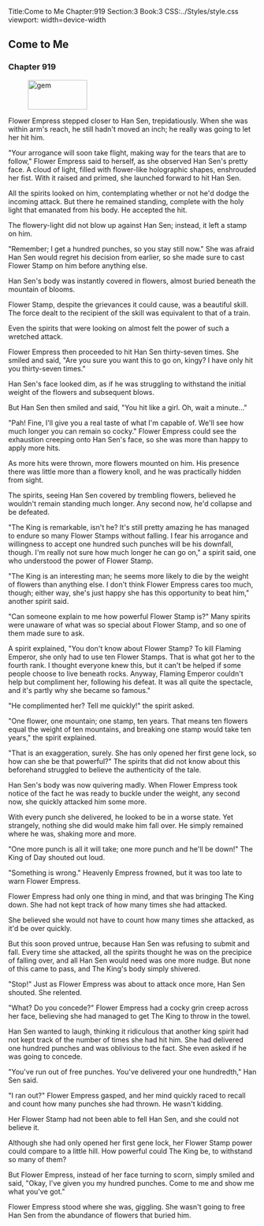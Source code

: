 Title:Come to Me 
Chapter:919 
Section:3 
Book:3 
CSS:../Styles/style.css 
viewport: width=device-width
  
## Come to Me
### Chapter 919
  
<figure>
	<img src="../Images/gem.gif" alt="gem" id="gem" width="120" height="60" />
</figure>
  

  
Flower Empress stepped closer to Han Sen, trepidatiously. When she was within arm's reach, he still hadn't moved an inch; he really was going to let her hit him.

"Your arrogance will soon take flight, making way for the tears that are to follow," Flower Empress said to herself, as she observed Han Sen's pretty face. A cloud of light, filled with flower-like holographic shapes, enshrouded her fist. With it raised and primed, she launched forward to hit Han Sen.

All the spirits looked on him, contemplating whether or not he'd dodge the incoming attack. But there he remained standing, complete with the holy light that emanated from his body. He accepted the hit.

The flowery-light did not blow up against Han Sen; instead, it left a stamp on him.

"Remember; I get a hundred punches, so you stay still now." She was afraid Han Sen would regret his decision from earlier, so she made sure to cast Flower Stamp on him before anything else.

Han Sen's body was instantly covered in flowers, almost buried beneath the mountain of blooms.

Flower Stamp, despite the grievances it could cause, was a beautiful skill. The force dealt to the recipient of the skill was equivalent to that of a train.

Even the spirits that were looking on almost felt the power of such a wretched attack.

Flower Empress then proceeded to hit Han Sen thirty-seven times. She smiled and said, "Are you sure you want this to go on, kingy? I have only hit you thirty-seven times."

Han Sen's face looked dim, as if he was struggling to withstand the initial weight of the flowers and subsequent blows.

But Han Sen then smiled and said, "You hit like a girl. Oh, wait a minute..."

"Pah! Fine, I'll give you a real taste of what I'm capable of. We'll see how much longer you can remain so cocky." Flower Empress could see the exhaustion creeping onto Han Sen's face, so she was more than happy to apply more hits.

As more hits were thrown, more flowers mounted on him. His presence there was little more than a flowery knoll, and he was practically hidden from sight.

The spirits, seeing Han Sen covered by trembling flowers, believed he wouldn't remain standing much longer. Any second now, he'd collapse and be defeated.

"The King is remarkable, isn't he? It's still pretty amazing he has managed to endure so many Flower Stamps without falling. I fear his arrogance and willingness to accept one hundred such punches will be his downfall, though. I'm really not sure how much longer he can go on," a spirit said, one who understood the power of Flower Stamp.

"The King is an interesting man; he seems more likely to die by the weight of flowers than anything else. I don't think Flower Empress cares too much, though; either way, she's just happy she has this opportunity to beat him," another spirit said.

"Can someone explain to me how powerful Flower Stamp is?" Many spirits were unaware of what was so special about Flower Stamp, and so one of them made sure to ask.

A spirit explained, "You don't know about Flower Stamp? To kill Flaming Emperor, she only had to use ten Flower Stamps. That is what got her to the fourth rank. I thought everyone knew this, but it can't be helped if some people choose to live beneath rocks. Anyway, Flaming Emperor couldn't help but compliment her, following his defeat. It was all quite the spectacle, and it's partly why she became so famous."

"He complimented her? Tell me quickly!" the spirit asked.

"One flower, one mountain; one stamp, ten years. That means ten flowers equal the weight of ten mountains, and breaking one stamp would take ten years," the spirit explained.

"That is an exaggeration, surely. She has only opened her first gene lock, so how can she be that powerful?" The spirits that did not know about this beforehand struggled to believe the authenticity of the tale.

Han Sen's body was now quivering madly. When Flower Empress took notice of the fact he was ready to buckle under the weight, any second now, she quickly attacked him some more.

With every punch she delivered, he looked to be in a worse state. Yet strangely, nothing she did would make him fall over. He simply remained where he was, shaking more and more.

"One more punch is all it will take; one more punch and he'll be down!" The King of Day shouted out loud.

"Something is wrong." Heavenly Empress frowned, but it was too late to warn Flower Empress.

Flower Empress had only one thing in mind, and that was bringing The King down. She had not kept track of how many times she had attacked.

She believed she would not have to count how many times she attacked, as it'd be over quickly.

But this soon proved untrue, because Han Sen was refusing to submit and fall. Every time she attacked, all the spirits thought he was on the precipice of falling over, and all Han Sen would need was one more nudge. But none of this came to pass, and The King's body simply shivered.

"Stop!" Just as Flower Empress was about to attack once more, Han Sen shouted. She relented.

"What? Do you concede?" Flower Empress had a cocky grin creep across her face, believing she had managed to get The King to throw in the towel.

Han Sen wanted to laugh, thinking it ridiculous that another king spirit had not kept track of the number of times she had hit him. She had delivered one hundred punches and was oblivious to the fact. She even asked if he was going to concede.

"You've run out of free punches. You've delivered your one hundredth," Han Sen said.

"I ran out?" Flower Empress gasped, and her mind quickly raced to recall and count how many punches she had thrown. He wasn't kidding.

Her Flower Stamp had not been able to fell Han Sen, and she could not believe it.

Although she had only opened her first gene lock, her Flower Stamp power could compare to a little hill. How powerful could The King be, to withstand so many of them?

But Flower Empress, instead of her face turning to scorn, simply smiled and said, "Okay, I've given you my hundred punches. Come to me and show me what you've got."

Flower Empress stood where she was, giggling. She wasn't going to free Han Sen from the abundance of flowers that buried him.